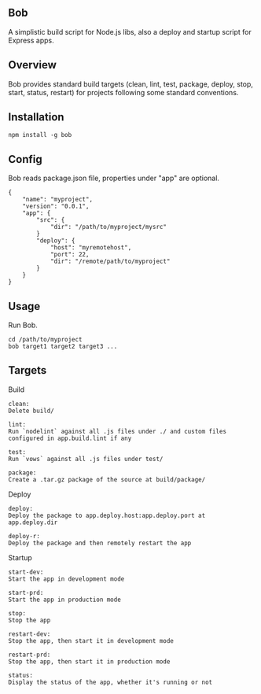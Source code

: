 Bob
---

A simplistic build script for Node.js libs, also a deploy and startup script for Express apps.

Overview
--------

Bob provides standard build targets (clean, lint, test, package, deploy, stop,
start, status, restart) for projects following some standard conventions.

Installation
------------

    npm install -g bob

Config
------

Bob reads package.json file, properties under "app" are optional.

    {
        "name": "myproject",
        "version": "0.0.1",
        "app": {
            "src": {
                "dir": "/path/to/myproject/mysrc"
            }
            "deploy": {
                "host": "myremotehost",
                "port": 22,
                "dir": "/remote/path/to/myproject"
            }
        }
    }

Usage
-----
    
Run Bob.

    cd /path/to/myproject
    bob target1 target2 target3 ...
    
Targets
-------

Build

    clean:
    Delete build/
    
    lint:
    Run `nodelint` against all .js files under ./ and custom files configured in app.build.lint if any
    
    test:
    Run `vows` against all .js files under test/
    
    package:
    Create a .tar.gz package of the source at build/package/

Deploy

    deploy:
    Deploy the package to app.deploy.host:app.deploy.port at app.deploy.dir
    
    deploy-r:
    Deploy the package and then remotely restart the app

Startup

    start-dev:
    Start the app in development mode
    
    start-prd:
    Start the app in production mode
    
    stop:
    Stop the app
    
    restart-dev:
    Stop the app, then start it in development mode
    
    restart-prd:
    Stop the app, then start it in production mode
    
    status:
    Display the status of the app, whether it's running or not
